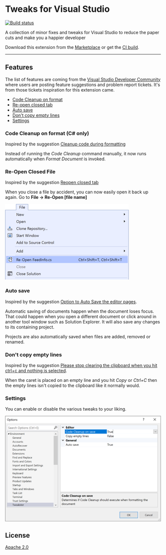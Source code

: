# Tweaks for Visual Studio

[![Build status](https://ci.appveyor.com/api/projects/status/4pha1svkn0aqg3u4?svg=true)](https://ci.appveyor.com/project/madskristensen/tweakster)

A collection of minor fixes and tweaks for Visual Studio to reduce the paper cuts and make you a happier developer

Download this extension from the [Marketplace](https://marketplace.visualstudio.com/items?itemName=MadsKristensen.KnownMonikersExplorer)
or get the [CI build](https://www.vsixgallery.com/extension/0c8bd9fa-77d5-4563-ab57-9e01608c3d04/).

----------------------------------------------

## Features
The list of features are coming from the [Visual Studio Developer Community](https://developercommunity.visualstudio.com/topics/extension+candidate.html?page=1&pageSize=15&sort=votes&openOnly=false&closedOnly=false&topics=extension%20candidate) where users are posting feature suggestions and problem report tickets. 
It's from those tickets inspiration for this extension came.

* [Code Cleanup on format](#codecleanup)
* [Re-open closed tab](#reopen)
* [Auto save](#autosave)
* [Don't copy empty lines](#dontcopyemptylines)
* [Settings](#settings)

<h3 id="codecleanup">Code Cleanup on format (C# only)</h3>

Inspired by the suggestion [Cleanup code during formatting](https://developercommunity.visualstudio.com/idea/420291/cleanup-code-during-formatting.html)

Instead of running the *Code Cleanup* command manually, it now runs automatically when *Format Document* is invoked. 

<h3 id="reopen">Re-Open Closed File</h3>

Inspired by the suggestion [Reopen closed tab](https://developercommunity.visualstudio.com/content/idea/402931/reopen-closed-tab.html)

When you close a file by accident, you can now easily open it back up again. Go to **File -> Re-Open [file name]**

![Re-Open Closed File](art/re-open-closed-file.png)

<h3 id="autosave">Auto save</h3>

Inspired by the suggestion [Option to Auto Save the editor pages](https://developercommunity.visualstudio.com/idea/371187/option-to-auto-save-the-editor-pages.html).

Automatic saving of documents happen when the document loses focus. That could happen when you open a different document or click around in another tool window such as Solution Explorer. It will also save any changes to its containing project.

Projects are also automatically saved when files are added, removed or renamed. 

<h3 id="dontcopyemptylines">Don't copy empty lines</h3>

Inspired by the suggestion [Please stop clearing the clipboard when you hit ctrl+c and nothing is selected](https://developercommunity.visualstudio.com/idea/693790/please-stop-clearing-the-clipboard-when-you-hit-ct.html).

When the caret is placed on an empty line and you hit *Copy* or *Ctrl+C* then the empty lines isn't copied to the clipboard like it normally would.

<h3 id="settings">Settings</h3>

You can enable or disable the various tweaks to your liking.

![Settings](art/settings.png)

## License
[Apache 2.0](LICENSE)